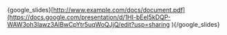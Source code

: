 {google_slides}[http://www.example.com/docs/document.pdf](https://docs.google.com/presentation/d/1HI-bEel5kDQP-WAW3oh3Iawz3AlBwCpYtr5uqWoQJjQ/edit?usp=sharing
){/google_slides}
